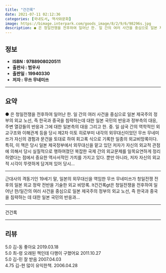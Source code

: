 ```yaml
---
title: "건건록"
date: 2021-07-11 02:12:36
categories: [국내도서, 역사와문화]
image: https://bimage.interpark.com/goods_image/8/2/9/6/98296s.jpg
description: ● 은 청일전쟁을 전후하여 일어난 한. 일 간의 여러 사건을 중심으로 일본 제국주의 정부의 외교 노선, 즉 한국과 중국을 침략하는데 대한 일본 국민의 반응과 정부측의 대응, 주변 열강들의 반응과 그에 대한 일본측의 대응 그리고 한. 중. 일 삼국 간의 역학적인 외교구조와 이해관계 등을
---
```


## **정보**

- **ISBN : 9788908020511**
- **출판사 : 범우사**
- **출판일 : 19940330**
- **저자 : 무쓰 무네미쓰**

------



## **요약**

●  은 청일전쟁을 전후하여 일어난 한. 일 간의 여러 사건을 중심으로 일본 제국주의 정부의 외교 노선, 즉 한국과 중국을 침략하는데 대한 일본 국민의 반응과 정부측의 대응, 주변 열강들의 반응과 그에 대한 일본측의 대응 그리고 한. 중. 일 삼국 간의 역학적인 외교구조와 이해관계 등을 당시 제2차 이토 히로부미 내각의 외무대신이었던 무쓰 무네미쓰가 자신의 경험과 문건을 토대로 하여 회고록 식으로 기록한 일종의 외교비망록이다.특히, 이 책은 당시 일본 제국정부에서 외무대신을 맡고 있던 저자가 자신의 외교적 관점에 의해서 당시 실질적으로 행하여졌던 복잡한 국제 간의 외교문제를 일목요연하게 정리하였다는 점에서 중요한 역사서적인 가치를 가지고 있다. 뿐만 아니라, 저자 자신의 외교적 시각이 뚜렷하게 담겨져 있어 당시...

------

근대사의 격동기인 19세기 말, 일본의 외무대신을 역임한 무쓰 무네미쓰가 청일전쟁 전후의 일본 외교  정략 전반을 기술한 외교 비망록. lt건건록gt은 청일전쟁을 전후하여 일어난 한/일간의 여러 사건을 중심으로 일본 제국주의 정부의 외교 노선, 즉 한국과 중국을 침략하는 데 대한 일본 국민의 반응과... 

------


건건록 

------


## **리뷰** 

5.0 김-동 좋아요 2019.03.18 <br/>5.0 최-령 오래된 책인데 다행이 구했어요 2011.10.27 <br/>5.0 김-민 잘 받음 2007.04.03 <br/>4.75 김-현 많이 유익한책. 2006.04.28 <br/>
